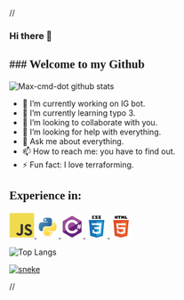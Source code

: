 

//

### Hi there 👋
<h2 style="font-family:verdana" align="left">### Welcome to my Github</h2>

![Max-cmd-dot github stats](https://github-readme-stats.vercel.app/api?username=Max-cmd-dot&show_icons=true&theme=dark)

- 🔭 I’m currently working on IG bot.
- 🌱 I’m currently learning typo 3.
- 👯 I’m looking to collaborate with you.
- 🤔 I’m looking for help with everything.
- 💬 Ask me about everything.
- 📫 How to reach me: you have to find out.
- ⚡ Fun fact: I love terraforming.

<h2 style="font-family:verdana" align="left">Experience in:</h2>

<p align="left"> <a href="https://developer.mozilla.org/en-US/docs/Web/JavaScript" target="_blank"> <img src="https://raw.githubusercontent.com/devicons/devicon/master/icons/javascript/javascript-original.svg" alt="javascript" width="45" height="45"/> </a> <a href="https://www.python.org" target="_blank"> <img src="https://raw.githubusercontent.com/devicons/devicon/master/icons/python/python-original.svg" alt="python" width="40" height="40"/> </a> <a href="https://www.w3schools.com/cs/" target="_blank"> <img src="https://raw.githubusercontent.com/devicons/devicon/master/icons/csharp/csharp-original.svg" alt="csharp" width="40" height="40"/> </a> <a href="https://www.w3schools.com/css/" target="_blank"> <img src="https://raw.githubusercontent.com/devicons/devicon/master/icons/css3/css3-original-wordmark.svg" alt="css3" width="40" height="40"/> </a> <a href="https://www.w3schools.com/html/" target="_blank"> <img src="https://raw.githubusercontent.com/devicons/devicon/master/icons/html5/html5-original-wordmark.svg" alt="html5" width="40" height="40"/></a>

![Top Langs](https://github-readme-stats.vercel.app/api/top-langs/?username=anuraghazra)

<a href="https://Cheataway.com" target="_blank"><img src="https://platane.github.io/snk/" alt="sneke"></a>

//
